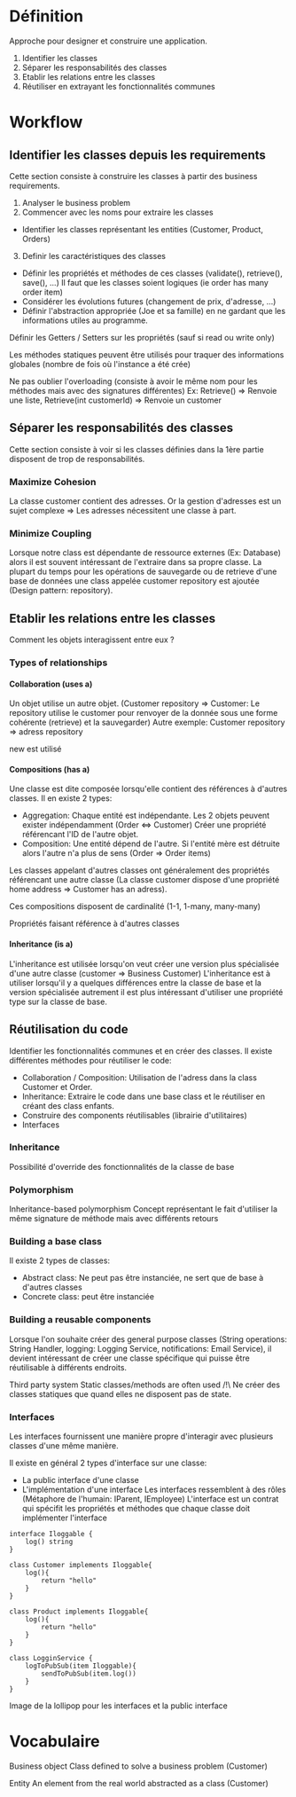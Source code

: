 # Définition
Approche pour designer et construire une application.

1. Identifier les classes
2. Séparer les responsabilités des classes
3. Etablir les relations entre les classes
4. Réutiliser en extrayant les fonctionnalités communes

# Workflow
## Identifier les classes depuis les requirements
Cette section consiste à construire les classes à partir des business requirements.

1. Analyser le business problem
2. Commencer avec les noms pour extraire les classes
- Identifier les classes représentant les entities (Customer, Product, Orders)
3. Definir les caractéristiques des classes
- Définir les propriétés et méthodes de ces classes (validate(), retrieve(), save(), ...)
Il faut que les classes soient logiques (ie order has many order item)
- Considérer les évolutions futures (changement de prix, d'adresse, ...)
- Définir l'abstraction appropriée (Joe et sa famille) en ne gardant que les informations utiles au programme.

Définir les Getters / Setters sur les propriétés (sauf si read ou write only)


Les méthodes statiques peuvent être utilisés pour traquer des informations globales (nombre de fois où l'instance a été crée) 

Ne pas oublier l'overloading (consiste à avoir le même nom pour les méthodes mais avec des signatures différentes)
Ex: Retrieve() => Renvoie une liste, Retrieve(int customerId) => Renvoie un customer

## Séparer les responsabilités des classes
Cette section consiste à voir si les classes définies dans la 1ère partie disposent de trop de responsabilités. 
### Maximize Cohesion
La classe customer contient des adresses. Or la gestion d'adresses est un sujet complexe => Les adresses nécessitent une classe à part.
### Minimize Coupling
Lorsque notre class est dépendante de ressource externes (Ex: Database) alors il est souvent intéressant de l'extraire dans sa propre classe.
La plupart du temps pour les opérations de sauvegarde ou de retrieve d'une base de données une class appelée customer repository est ajoutée (Design pattern: repository).

## Etablir les relations entre les classes
Comment les objets interagissent entre eux ?
### Types of relationships
#### Collaboration (uses a)
Un objet utilise un autre objet. (Customer repository => Customer: Le repository utilise le customer pour renvoyer de la donnée sous une forme cohérente (retrieve) et la sauvegarder)
Autre exemple: Customer repository => adress repository

new est utilisé
#### Compositions (has a)
Une classe est dite composée lorsqu'elle contient des références à d'autres classes.
Il en existe 2 types:
- Aggregation: Chaque entité est indépendante. Les 2 objets peuvent exister indépendamment (Order <=> Customer)
Créer une propriété référencant l'ID de l'autre objet.
- Composition: Une entité dépend de l'autre. Si l'entité mère est détruite alors l'autre n'a plus de sens (Order => Order items)

Les classes appelant d'autres classes ont généralement des propriétés référencant une autre classe (La classe customer dispose d'une propriété home address => Customer has an adress).

Ces compositions disposent de cardinalité (1-1, 1-many, many-many)

Propriétés faisant référence à d'autres classes
#### Inheritance (is a)
L'inheritance est utilisée lorsqu'on veut créer une version plus spécialisée d'une autre classe (customer => Business Customer)
L'inheritance est à utiliser lorsqu'il y a quelques différences entre la classe de base et la version spécialisée autrement il est plus intéressant d'utiliser une propriété type sur la classe de base.

## Réutilisation du code
Identifier les fonctionnalités communes et en créer des classes.
Il existe différentes méthodes pour réutiliser le code:
- Collaboration / Composition: Utilisation de l'adress dans la class Customer et Order.
- Inheritance: Extraire le code dans une base class et le réutiliser en créant des class enfants.
- Construire des components réutilisables (librairie d'utilitaires)
- Interfaces
### Inheritance
Possibilité d'override des fonctionnalités de la classe de base
### Polymorphism
Inheritance-based polymorphism
Concept représentant le fait d'utiliser la même signature de méthode mais avec différents retours
### Building a base class
Il existe 2 types de classes:
- Abstract class: Ne peut pas être instanciée, ne sert que de base à d'autres classes
- Concrete class: peut être instanciée

### Building a reusable components
Lorsque l'on souhaite créer des general purpose classes (String operations: String Handler, logging: Logging Service, notifications: Email Service), il devient intéressant de créer une classe spécifique qui puisse être réutilisable à différents endroits.

Third party system
Static classes/methods are often used
/!\ Ne créer des classes statiques que quand elles ne disposent pas de state.
### Interfaces
Les interfaces fournissent une manière propre d'interagir avec plusieurs classes d'une même manière.

Il existe en général 2 types d'interface sur une classe:
- La public interface d'une classe
- L'implémentation d'une interface
Les interfaces ressemblent à des rôles (Métaphore de l'humain: IParent, IEmployee)
L'interface est un contrat qui spécifit les propriétés et méthodes que chaque classe doit implémenter l'interface

```JS
interface Iloggable {
    log() string
}

class Customer implements Iloggable{
    log(){
        return "hello"
    }
}

class Product implements Iloggable{
    log(){
        return "hello"
    }
}

class LogginService {
    logToPubSub(item Iloggable){
        sendToPubSub(item.log())
    }
}
```

Image de la lollipop pour les interfaces et la public interface
# Vocabulaire
Business object 
Class defined to solve a business problem (Customer)

Entity
An element from the real world abstracted as a class (Customer)
